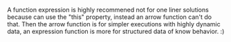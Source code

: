 A function expression is highly recommened not for one liner solutions because can use the "this" property, instead an arrow function can't do that. Then the arrow function is for simpler executions with highly dynamic data, an expression function is more for structured data of know behavior. :)